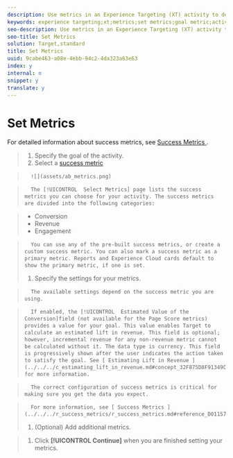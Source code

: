 ```yaml
---
description: Use metrics in an Experience Targeting (XT) activity to determine when a visit is successful.
keywords: experience targeting;xt;metrics;set metrics;goal metric;activity settings;success metric;conversion;revenue;engagement
seo-description: Use metrics in an Experience Targeting (XT) activity to determine when a visit is successful.
seo-title: Set Metrics
solution: Target,standard
title: Set Metrics
uuid: 9cabe463-a08e-4ebb-94c2-4da323a63e63
index: y
internal: n
snippet: y
translate: y
---
```


# Set Metrics

For detailed information about success metrics, see [ Success Metrics ](../../../r_success_metrics/r_success_metrics.md#reference_D011575C85DA48E989A244593D9B9924). 

>1. Specify the goal of the activity.
>1. Select a [ success metric ](../../../r_success_metrics/r_success_metrics.md#reference_D011575C85DA48E989A244593D9B9924)

>       ![](assets/ab_metrics.png) 

>       The [!UICONTROL  Select Metrics] page lists the success metrics you can choose for your activity. The success metrics are divided into the following categories: 

>    
>    * Conversion
>    * Revenue
>    * Engagement


>       You can use any of the pre-built success metrics, or create a custom success metric. You can also mark a success metric as a primary metric. Reports and Experience Cloud cards default to show the primary metric, if one is set. 
>1. Specify the settings for your metrics.

>       The available settings depend on the success metric you are using. 

>       If enabled, the [!UICONTROL  Estimated Value of the Conversion]field (not available for the Page Score metrics) provides a value for your goal. This value enables Target to calculate an estimated lift in revenue. This field is optional; however, incremental revenue for any non-revenue metric cannot be calculated without it. The data type is currency. This field is progressively shown after the user indicates the action taken to satisfy the goal. See [ Estimating Lift in Revenue ](../../../c_estimating_lift_in_revenue.md#concept_32F875D8F91349CE86AF391F65BEAEEE) for more information. 

>       The correct configuration of success metrics is critical for making sure you get the data you expect. 

>       For more information, see [ Success Metrics ](../../../r_success_metrics/r_success_metrics.md#reference_D011575C85DA48E989A244593D9B9924). 
>1. (Optional) Add additional metrics.

>1. Click **[!UICONTROL  Continue]** when you are finished setting your metrics.

